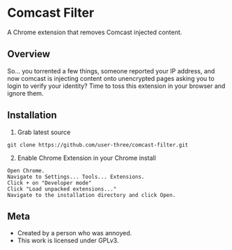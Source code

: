 Comcast Filter
==============
A Chrome extension that removes Comcast injected content.


Overview
--------
So... you torrented a few things, someone reported your IP address, and now comcast
is injecting content onto unencrypted pages asking you to login to verify your
identity? Time to toss this extension in your browser and ignore them.


Installation
------------

1) Grab latest source

```
git clone https://github.com/user-three/comcast-filter.git
```

2) Enable Chrome Extension in your Chrome install

```
Open Chrome.
Navigate to Settings... Tools... Extensions.
Click + on "Developer mode"
Click "Load unpacked extensions..."
Navigate to the installation directory and click Open.
```


Meta
----

* Created by a person who was annoyed.
* This work is licensed under GPLv3.

